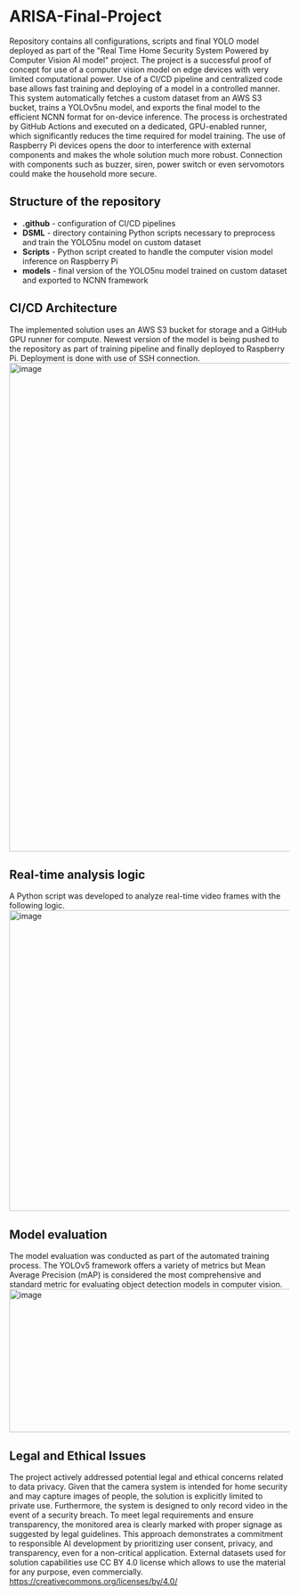 # ARISA-Final-Project

Repository contains all configurations, scripts and final YOLO model deployed as part of the "Real Time Home Security System Powered by Computer Vision AI model" project.
The project is a successful proof of concept for use of a computer vision model on edge devices with very limited computational power. 
Use of a CI/CD pipeline and centralized code base allows fast training and deploying of a model in a controlled manner. This system automatically
fetches a custom dataset from an AWS S3 bucket, trains a YOLOv5nu model, and exports the final model to the efficient NCNN format for on-device inference.
The process is orchestrated by GitHub Actions and executed on a dedicated, GPU-enabled runner, which significantly reduces the time required for model training.
The use of Raspberry Pi devices opens the door to interference with external components and makes the whole solution much more robust.
Connection with components such as buzzer, siren, power switch or even servomotors could make the household more secure.

## Structure of the repository
- **.github** - configuration of CI/CD pipelines
- **DSML** - directory containing Python scripts necessary to preprocess and train the YOLO5nu model on custom dataset
- **Scripts** - Python script created to handle the computer vision model inference on Raspberry Pi
- **models** - final version of the YOLO5nu model trained on custom dataset and exported to NCNN framework

## CI/CD Architecture
The implemented solution uses an AWS S3 bucket for storage and a GitHub GPU runner for compute.
Newest version of the model is being pushed to the repository as part of training pipeline and finally deployed to Raspberry Pi.
Deployment is done with use of SSH connection.
<img width="880" height="877" alt="image" src="https://github.com/user-attachments/assets/23edb18c-34b9-4d07-9d0d-4d4776571e3a" />

## Real-time analysis logic
A Python script was developed to analyze real-time video frames with the following logic.
<img width="1239" height="540" alt="image" src="https://github.com/user-attachments/assets/96550ba6-1f2d-4b13-876b-fd9d7958036b" />

## Model evaluation
The model evaluation was conducted as part of the automated training process. The YOLOv5 framework offers a variety of metrics 
but Mean Average Precision (mAP) is considered the most comprehensive and standard metric for evaluating object detection models in computer vision.
<img width="897" height="257" alt="image" src="https://github.com/user-attachments/assets/c0f23768-6542-4486-83d1-aaf6a9aaed7a" />

## Legal and Ethical Issues
The project actively addressed potential legal and ethical concerns related to data privacy. Given that the camera system is intended
for home security and may capture images of people, the solution is explicitly limited to private use. Furthermore, the system is designed
to only record video in the event of a security breach. To meet legal requirements and ensure transparency, the monitored area is clearly
marked with proper signage as suggested by legal guidelines. This approach demonstrates a commitment to responsible AI development by prioritizing
user consent, privacy, and transparency, even for a non-critical application. External datasets used for solution capabilities use CC BY 4.0
license which allows to use the material for any purpose, even commercially.
https://creativecommons.org/licenses/by/4.0/
